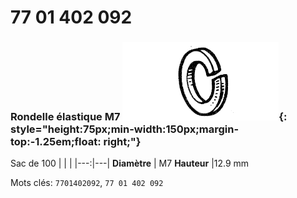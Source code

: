 # 77 01 402 092

### Rondelle élastique M7 ![](../assets/images/parts/spring_washer.png){: style="height:75px;min-width:150px;margin-top:-1.25em;float: right;"}

Sac de 100
|   |   |
|---:|---|
**Diamètre** | M7
**Hauteur** |12.9 mm

Mots clés: `7701402092`, `77 01 402 092`
